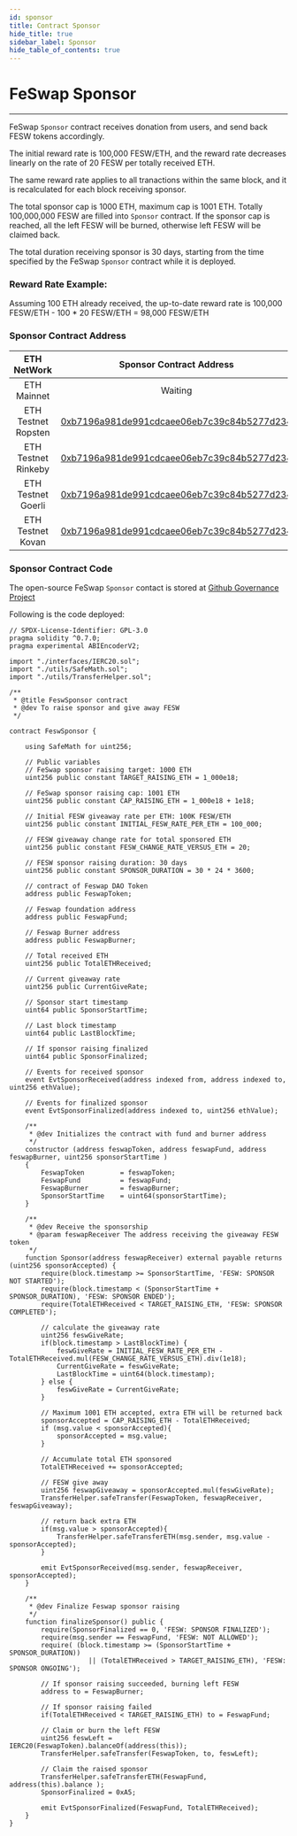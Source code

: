 ```yaml
---
id: sponsor
title: Contract Sponsor
hide_title: true
sidebar_label: Sponsor
hide_table_of_contents: true
---
```


<div  className="title">
  <h1> FeSwap Sponsor </h1>
</div>

____________________

FeSwap `Sponsor` contract receives donation from users, and send back FESW tokens accordingly.

The initial reward rate is 100,000 FESW/ETH, and the reward rate decreases linearly on the rate of 20 FESW per totally received ETH.

The same reward rate applies to all tranactions within the same block, and it is recalculated for each block receiving sponsor. 

The total sponsor cap is 1000 ETH, maximum cap is 1001 ETH. Totally 100,000,000 FESW are filled into `Sponsor` contract. If the sponsor cap is reached, all the left FESW will be burned, otherwise left FESW will be claimed back.

The total duration receiving sponsor is 30 days, starting from the time specified by the FeSwap `Sponsor` contract while it is deployed.  

### <span className="title"> Reward Rate Example: </span>

Assuming 100 ETH already received, the up-to-date reward rate is 100,000 FESW/ETH - 100 * 20 FESW/ETH  = 98,000 FESW/ETH

### <span className="title"> Sponsor Contract Address </span>

| ETH NetWork |Sponsor Contract Address |
|:------: | :--------------: |
| ETH Mainnet |  Waiting |
| ETH Testnet Ropsten | [0xb7196a981de991cdcaee06eb7c39c84b5277d234](https://ropsten.etherscan.io/address/0xb7196a981de991cdcaee06eb7c39c84b5277d234) |
| ETH Testnet Rinkeby | [0xb7196a981de991cdcaee06eb7c39c84b5277d234](https://rinkeby.etherscan.io/address/0xb7196a981de991cdcaee06eb7c39c84b5277d234)|
| ETH Testnet Goerli | [0xb7196a981de991cdcaee06eb7c39c84b5277d234](https://goerli.etherscan.io/address/0xb7196a981de991cdcaee06eb7c39c84b5277d234)|
| ETH Testnet Kovan | [0xb7196a981de991cdcaee06eb7c39c84b5277d234](https://kovan.etherscan.io/address/0xb7196a981de991cdcaee06eb7c39c84b5277d234) |

### <span className="title"> Sponsor Contract Code </span>

The open-source FeSwap `Sponsor` contact is stored at [Github Governance Project](https://github.com/FeSwap/Governance/blob/main/contracts/FeswSponsor.sol) 

Following is the code deployed:

```sol title="FeswSponsor.sol"
// SPDX-License-Identifier: GPL-3.0
pragma solidity ^0.7.0;
pragma experimental ABIEncoderV2;

import "./interfaces/IERC20.sol";
import "./utils/SafeMath.sol";
import "./utils/TransferHelper.sol";

/**
 * @title FeswSponsor contract
 * @dev To raise sponsor and give away FESW
 */

contract FeswSponsor { 

    using SafeMath for uint256;

    // Public variables
    // FeSwap sponsor raising target: 1000 ETH
    uint256 public constant TARGET_RAISING_ETH = 1_000e18;    

    // FeSwap sponsor raising cap: 1001 ETH
    uint256 public constant CAP_RAISING_ETH = 1_000e18 + 1e18;    

    // Initial FESW giveaway rate per ETH: 100K FESW/ETH
    uint256 public constant INITIAL_FESW_RATE_PER_ETH = 100_000;    

    // FESW giveaway change rate for total sponsored ETH
    uint256 public constant FESW_CHANGE_RATE_VERSUS_ETH = 20; 

    // FESW sponsor raising duration: 30 days 
    uint256 public constant SPONSOR_DURATION = 30 * 24 * 3600;     

    // contract of Feswap DAO Token
    address public FeswapToken;     

    // Feswap foundation address
    address public FeswapFund;     

    // Feswap Burner address
    address public FeswapBurner;     

    // Total received ETH
    uint256 public TotalETHReceived;   

    // Current giveaway rate
    uint256 public CurrentGiveRate;    

    // Sponsor start timestamp
    uint64 public SponsorStartTime;

    // Last block timestamp
    uint64 public LastBlockTime;

    // If sponsor raising finalized
    uint64 public SponsorFinalized;

    // Events for received sponsor
    event EvtSponsorReceived(address indexed from, address indexed to, uint256 ethValue);

    // Events for finalized sponsor
    event EvtSponsorFinalized(address indexed to, uint256 ethValue);
  
    /**
     * @dev Initializes the contract with fund and burner address
     */
    constructor (address feswapToken, address feswapFund, address feswapBurner, uint256 sponsorStartTime ) 
    {
        FeswapToken         = feswapToken;
        FeswapFund          = feswapFund; 
        FeswapBurner        = feswapBurner; 
        SponsorStartTime    = uint64(sponsorStartTime);
    }

    /**
     * @dev Receive the sponsorship
     * @param feswapReceiver The address receiving the giveaway FESW token
     */
    function Sponsor(address feswapReceiver) external payable returns (uint256 sponsorAccepted) {
        require(block.timestamp >= SponsorStartTime, 'FESW: SPONSOR NOT STARTED');
        require(block.timestamp < (SponsorStartTime + SPONSOR_DURATION), 'FESW: SPONSOR ENDED');
        require(TotalETHReceived < TARGET_RAISING_ETH, 'FESW: SPONSOR COMPLETED');

        // calculate the giveaway rate
        uint256 feswGiveRate;
        if(block.timestamp > LastBlockTime) {
            feswGiveRate = INITIAL_FESW_RATE_PER_ETH - TotalETHReceived.mul(FESW_CHANGE_RATE_VERSUS_ETH).div(1e18);
            CurrentGiveRate = feswGiveRate;
            LastBlockTime = uint64(block.timestamp);
        } else {
            feswGiveRate = CurrentGiveRate;
        }

        // Maximum 1001 ETH accepted, extra ETH will be returned back
        sponsorAccepted = CAP_RAISING_ETH - TotalETHReceived;
        if (msg.value < sponsorAccepted){
            sponsorAccepted = msg.value;          
        }                                                        

        // Accumulate total ETH sponsored
        TotalETHReceived += sponsorAccepted;                                                              

        // FESW give away
        uint256 feswapGiveaway = sponsorAccepted.mul(feswGiveRate);
        TransferHelper.safeTransfer(FeswapToken, feswapReceiver, feswapGiveaway);
 
        // return back extra ETH
        if(msg.value > sponsorAccepted){
            TransferHelper.safeTransferETH(msg.sender, msg.value - sponsorAccepted);
        }    
        
        emit EvtSponsorReceived(msg.sender, feswapReceiver, sponsorAccepted);
    }

    /**
     * @dev Finalize Feswap sponsor raising
     */
    function finalizeSponsor() public {
        require(SponsorFinalized == 0, 'FESW: SPONSOR FINALIZED');
        require(msg.sender == FeswapFund, 'FESW: NOT ALLOWED');
        require( (block.timestamp >= (SponsorStartTime + SPONSOR_DURATION)) 
                    || (TotalETHReceived > TARGET_RAISING_ETH), 'FESW: SPONSOR ONGOING');

        // If sponsor raising succeeded, burning left FESW
        address to = FeswapBurner;

        // If sponsor raising failed 
        if(TotalETHReceived < TARGET_RAISING_ETH) to = FeswapFund;

        // Claim or burn the left FESW
        uint256 feswLeft = IERC20(FeswapToken).balanceOf(address(this));
        TransferHelper.safeTransfer(FeswapToken, to, feswLeft);

        // Claim the raised sponsor
        TransferHelper.safeTransferETH(FeswapFund, address(this).balance );
        SponsorFinalized = 0xA5;

        emit EvtSponsorFinalized(FeswapFund, TotalETHReceived);
    }
}
```

